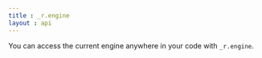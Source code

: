 ```yaml
---
title : _r.engine 
layout : api
---
```


You can access the current engine anywhere in your code with `_r.engine`.